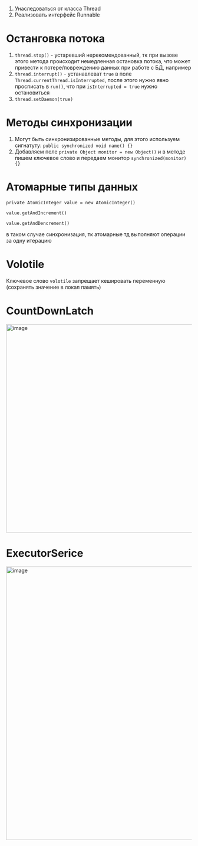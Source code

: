 
1) Унаследоваться от класса Thread
2) Реализовать интерфейс Runnable

# Останговка потока 

1) `thread.stop()` - устаревший нерекомендованный, тк при вызове этого метода происходит немедленная остановка потока, что может привести к потере/повреждению данных при работе с БД, например
2) `thread.interrupt()` - устанавлеват `true` в поле `Thread.currentThread.isInterrupted`, после этого нужно явно просписать в `run()`, что при `isInterrupted = true` нужно остановиться
3) `thread.setDaemon(true)`

# Методы синхронизации 

1) Могут быть синхронизированные методы, для этого используем сигнатуту: `public synchronized void name() {}`
2) Добавляем поле `private Object monitor = new Object()` и в методе пишем ключевое слово и передаем монитор `synchronized(monitor) {}`

# Атомарные типы данных 

`private AtomicInteger value = new AtomicInteger()`

`value.getAndIncrement()`

`value.getAndDencrement()`

в таком случае синхронизация, тк атомарные тд выполняют операции за одну итерацию 

# Volotile

Ключевое слово `volotile` запрещает кешировать переменную (сохранять значение в локал память)

# CountDownLatch

<img width="565" alt="image" src="https://github.com/user-attachments/assets/71f07b3f-e935-44aa-a086-ae4ed2eb7bdb" />

# ExecutorSerice

<img width="741" alt="image" src="https://github.com/user-attachments/assets/bbcb7008-b131-447e-bad5-d196ca32090a" />


   

